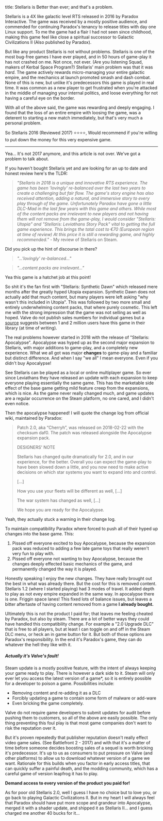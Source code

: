 title: Stellaris is Better than ever; and that's a problem.

Stellaris is a 4X like galactic level RTS released in 2016 by Paradox Interactive. The game was received by a mostly positive audience, and commended for continuing Paradox's tenancy to release titles with day one Linux support. To me the game had a flair I had not seen since childhood, making this game feel like close a spiritual successor to Galactic Civilizations II (Also published by Paradox).

But like any product Stellaris is not without problems. Stellaris is one of the most bug-free games I have ever played, and in 50 hours of game-play it has not crashed on me. Not once, not ever. (Are you listening Squad, makers of Kerbal Space Program?) Stellaris' main problem was that it was *hard*. The game actively rewards micro-managing your entire galactic empire, and the mechanics at launch promoted smash and dash combat. None of this is new, but unlike it's predecessors this game is played in real time. It was common as a new player to get frustrated when you're attacked in the middle of managing your internal politics, and loose everything for not having a careful eye on the border.

With all of the above said, the game was rewarding and deeply engaging. I found that the loss of an entire empire with loosing the game, was a deterent to starting a new match immediately, but that's very much a personal problem. 

So Stellaris 2016 (Reviewed 2017) ⭐️⭐️⭐️⭐️, Would recommend if you're willing to put down the money for this very expensive game.

---

Yea... It's not 2017 anymore, and this article is not over. We've got a problem to talk about.

If you haven't bought Stellaris yet and are looking for an up to date and honest review here's the TLDR:

> *"Stellaris in 2018 is a unique and innovative RTS experience. The game has been 'lovingly' re-balanced over the last two years to create a challenging but fair flow. The game's story engine has also received attention, adding a natural, and immersive story to every play through of the game. Unfortunately Paradox have gone a little DLC-Mad in the last few years with this game and others. While most of the content packs are irrelevant to new players and not having them will not remove from the game-play, I would consider "Stellaris: Utopia" and "Stellaris: Leviathans Story Pack" vital to getting the full game experience. This brings the total cost to €70 (European region at time of review) At this price it is still a rewarding game, and highly recommended."* - My review of Stellaris on Steam.

Did you pick up the hint of discourse in there?

> *"...'lovingly' re-balanced..."*

> *"...content packs are irrelevant..."*

Yea this game is a hatchet job at this point!

So shit it's the fan first with "Stellaris: Synthetic Dawn" which released mere months after the greatly hyped Utopia expansion. Synthetic Dawn does not actually add that much content, but many players were left asking "why wasn't this included in Utopia". This was followed by two more small and entirely underwhelming content packs, that where purely cosmetic. This left me with the strong impression that the game was not selling as well as hoped. Valve do not publish sales numbers for individual games but a [source](https://steamdb.info/app/281990/graphs/) suggests between 1 and 2 million users have this game in their library (at time of writing). 

The real problems however started in 2018 with the release of "Stellaris: Apocalypse". Apocalypse was hyped up as the second major expansion to Stellaris, with major additions to game-play, and a completely new experience. What we all got was major **changes** to game-play and a familiar but distinct difference. And when I say "we all" I mean everyone. Even if you didn't buy Apocalypse!

See Stellaris can be played as a local or online multiplayer game. So ever since Leviathans they have released an update with each expansion to keep everyone playing essentially the same game. This has the marketable side effect of the base game getting mild feature creep from the expansions, which is nice. As the game never really changed much, and game updates are a regular occurrence on the Steam platform, no one cared, and I didn't even notice. 

Then the apocalypse happened! I will quote the change log from official wiki, maintained by Paradox:
> Patch 2.0, aka “Cherryh”, was released on 2018-02-22 with the checksum daf0. The patch was released alongside the Apocalypse expansion pack. 
>
> DESIGNERS' NOTE
> 
> Stellaris has changed quite dramatically for 2.0, and in our experience, for the better. Overall you can expect the game-play to have been slowed down a little, and you now need to make active decisions on which star systems you want to expand into and control. 
> 
> [...]
> 
> How you use your fleets will be different as well, [...]
> 
> The war system has changed as well, [...]
> 
> We hope you are ready for the Apocalypse. 

Yeah, they actually stuck a warning in their change log.

To maintain compatibility Paradox where forced to push all of their hyped up changes into the base game. This:

 1. Pissed off everyone excited to buy Apocalypse, because the expansion pack was reduced to adding a few late game toys that really weren't very fun to play with.
 2. Pissed off everyone not wanting to buy Apocalypse, because the changes deeply effected basic mechanics of the game, and permanently changed the way it is played.
 
Honestly speaking I enjoy the new changes. They have really brought out the best in what was already there. But the cost for this is removed content. Stellaris 1.2 (where I started playing) had 3 modes of travel. It added depth to play as not evey empire expanded in the same way. In apocalypse there is one. Friggin space lanes! This fixed lots of balance issues, but leaves a bitter aftertaste of having content removed from a game **I already bought.**

Ultimately this is not the product I paid for; that leaves me feeling cheated by Paradox, but also by steam. There are a lot of better ways they could have handled this compatibility change. For example a "2.0 Upgrade DLC" that is free to all players, but at least I can toggle on and off in the Steam DLC menu, or heck an in game button for it. But both of those options are Paradox's responsibility. In the end it's Paradox's game, they can do whatever the hell they like with it. 

##### Actually it's Valve's fault!

Steam update is a mostly positive feature, with the intent of always keeping your game ready to play. There is however a dark side to it. Steam will only ever let you access the latest version of a game*, so it is entirely possible for a developer to poison a game. Possibilities include:

 * Removing content and re-adding it as a DLC 
 * Forcibly updating a game to contain some form of malware or add-ware
 * Even bricking the game completely. 

Valve do not require game developers to submit updates for audit before pushing them to customers, so all of the above are easily possible. The only thing preventing this foul play is that most game companies don't want to risk the reputation over it. 

But it's proven repeatedly that publisher reputation doesn't really effect video game sales. (See Battlefront 2 - 2017) and with that it's a matter of time before someone decides boosting sales of a sequel is worth bricking it's predecessor. It's up to us as consumers to put pressure on Valve (and other platforms) to allow us to download whatever version of a game we want. Rationale for this builds when you factor in early access titles, that can quickly suffer a painful death, and the modding community, which has a careful game of version leapfrog it has to play. 

**Demand access to every version of the product you paid for!**

As for poor old Stellaris 2.0, well I guess I have no choice but to love you, or go back to playing Galactic Civilizations II. But in my heart I will always feel that Paradox should have put more scope and grandeur into Apocalypse, merged it with a shader update, and shipped it as Stellaris II... and I guess charged me another 40 bucks for it...
